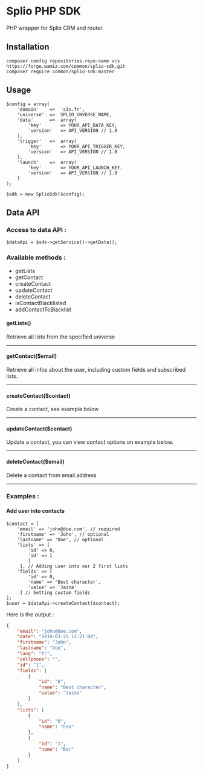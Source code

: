 
# Splio PHP SDK

PHP wrapper for Splio CRM and router.

## Installation

    composer config repositories.repo-name vcs https://forge.wamiz.com/common/splio-sdk.git
    composer require common/splio-sdk:master

## Usage

    $config = array(
        'domain'    =>  's3s.fr',
        'universe'  =>  SPLIO_UNVERSE_NAME,
        'data'      =>  array(
            'key'       => YOUR_API_DATA_KEY,
            'version'   => API_VERSION // 1.9
        ),
        'trigger'   =>  array(
            'key'       => YOUR_API_TRIGGER_KEY,
            'version'   => API_VERSION // 1.9
        ),
        'launch'    =>  array(
            'key'       => YOUR_API_LAUNCH_KEY,
            'version'   => API_VERSION // 1.9
        )
    );

    $sdk = new SplioSdk($config);

## Data API

### Access to data API :

    $dataApi = $sdk->getService()->getData();

### Available methods :

 - getLists
 - getContact
 - createContact
 - updateContact
 - deleteContact
 - isContactBlacklisted
 - addContactToBlacklist

#### getLists()
Retrieve all lists from the specified universe

----

#### getContact($email)
Retrieve all infos about the user, including custom fields and subscribed lists.

----

#### createContact($contact)
Create a contact, see example below

----

#### updateContact($contact)
Update a contact, you can view contact options on example below.

----

#### deleteContact($email)
Delete a contact from email address

----

### Examples :

#### Add user into contacts

    $contact = [
	    'email' => 'john@doe.com', // required
	    'firstname' => 'John', // optional
	    'lastname' => 'Doe', // optional
	    'lists' => [
		    'id' => 0,
		    'id' => 1
		    ]
		 ], // Adding user into our 2 first lists
	    'fields' => [
		    'id' => 0,
		    'name' => 'Best character',
		    'value' => 'Jaina'
		 ] // Setting custom fields
    ];
    $user = $dataApi->createContact($contact);

Here is the output :

```json
{
    "email": "john@doe.com",
    "date": "2019-03-25 12:21:04",
    "firstname": "John",
    "lastname": "Doe",
    "lang": "fr",
    "cellphone": "",
    "id": "1",
    "fields": [
        {
            "id": "0",
            "name": "Best character",
            "value": "Jaina"
        }
    ],
    "lists": [
        {
            "id": "0",
            "name": "Foo"
        },
        {
            "id": "1",
            "name": "Bar"
        }
    ]
}
```
